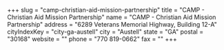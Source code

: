 +++
slug = "camp-christian-aid-mission-partnership"
title = "CAMP - Christian Aid Mission Partnership"
name = "CAMP - Christian Aid Mission Partnership"
address = "6289 Veterans Memorial Highway, Building 12-A"
cityIndexKey = "city-ga-austell"
city = "Austell"
state = "GA"
postal = "30168"
website = ""
phone = "770 819-0662"
fax = ""
+++
